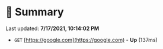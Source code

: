 # 📖 Summary
Last updated: **7/17/2021, 10:14:02 PM**

- `GET` [https://google.com](https://google.com) - **Up** (137ms)
